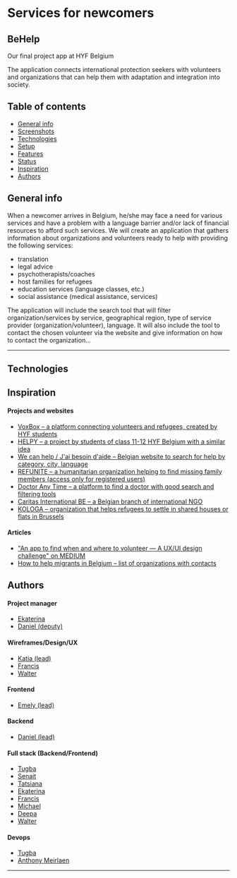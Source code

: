 # Services for newcomers

## BeHelp

Our final project app at HYF Belgium

The application connects international protection seekers with volunteers and organizations that can help them with adaptation and integration into society.

## Table of contents

- [General info](#general-info)
- [Screenshots](#screenshots)
- [Technologies](#technologies)
- [Setup](#setup)
- [Features](#features)
- [Status](#status)
- [Inspiration](#inspiration)
- [Authors](#authors)

## General info

When a newcomer arrives in Belgium, he/she may face a need for various services and have a problem with a language barrier and/or lack of financial resources to afford such services. We will create an application that gathers information about organizations and volunteers ready to help with providing the following services:

- translation
- legal advice
- psychotherapists/coaches
- host families for refugees
- education services (language classes, etc.)
- social assistance (medical assistance, services)

The application will include the search tool that will filter organization/services by service, geographical region, type of service provider (organization/volunteer), language. It will also include the tool to contact the chosen volunteer via the website and give information on how to contact the organization...

---



## Technologies


## Inspiration

#### Projects and websites
- [VoxBox – a platform connecting volunteers and refugees, created by HYF students](https://github.com/gelilaa/VoxBox/)
- [HELPY – a project by students of class 11-12 HYF Belgium with a similar idea](https://github.com/final-project-org/HELPY)
- [We can help / J'ai besoin d'aide – Belgian website to search for help by category, city, language](http://wecanhelp.be/en/ineedhelp)
- [REFUNITE – a humanitarian organization helping to find missing family members (access only for registered users)](https://m.refunite.org/landing/)
- [Doctor Any Time – a platform to find a doctor with good search and filtering tools](https://www.doctoranytime.be/)
- [Caritas International BE – a Belgian branch of international NGO](https://www.caritasinternational.be/en/)
- [KOLOGA – organization that helps refugees to settle in shared houses or flats in Brussels](http://www.kologa.org/en/)
#### Articles
- ["An app to find when and where to volunteer — A UX/UI design challenge" on MEDIUM](https://medium.com/@marinecampa/supporting-social-and-intellectual-wellness-with-volunteering-a-ux-ui-design-challenge-573cc2c35325)
- [How to help migrants in Belgium – list of organizations with contacts](https://www.cire.be/publication/comment-aider-les-migrants-en-belgique-voici-idees-concretes/)


## Authors

#### Project manager

- [Ekaterina](https://github.com/katsmamina)
- [Daniel (deputy)](https://github.com/danielhalasz)

#### Wireframes/Design/UX

- [Katia (lead)](https://github.com/Dabrytskaya)
- [Francis](https://github.com/Osimef849)
- [Walter](https://github.com/WalterAlvar)

#### Frontend

- [Emely (lead)](https://github.com/emelysalmeron)

#### Backend

- [Daniel (lead)](https://github.com/danielhalasz)

#### Full stack (Backend/Frontend)

- [Tugba](https://github.com/yildiztugba)
- [Senait](https://github.com/Senait-coding)
- [Tatsiana](https://github.com/TatsianaRud)
- [Ekaterina](https://github.com/katsmamina)
- [Francis](https://github.com/Osimef849)
- [Michael](https://github.com/Mika215)
- [Deepa](https://github.com/deepa-thomas)
- [Walter](https://github.com/WalterAlvar)

#### Devops

- [Tugba](https://github.com/yildiztugba)
- [Anthony Meirlaen](https://github.com/Toinne)

---

